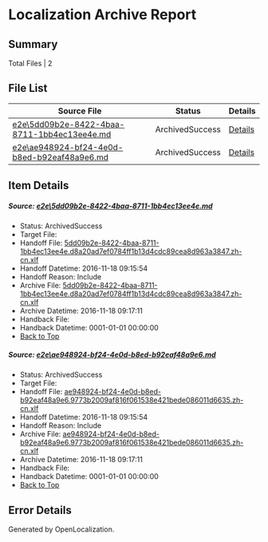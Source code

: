 # <a name='report-top'></a> Localization Archive Report

## Summary
 Total Files | 2

## File List
 Source File | Status | Details 
 ----------- | ------ | ------- 
 [e2e\5dd09b2e-8422-4baa-8711-1bb4ec13ee4e.md](https://github.com/OpenLocalizationTestOrg/ol-test0/blob/07dbcb19d5f3bf59f905e0db6e77283a2edbca05/e2e/5dd09b2e-8422-4baa-8711-1bb4ec13ee4e.md) | ArchivedSuccess | [Details](#4d0a157138d6933abe52f578228b9e7646f29e2e1)
 [e2e\ae948924-bf24-4e0d-b8ed-b92eaf48a9e6.md](https://github.com/OpenLocalizationTestOrg/ol-test0/blob/07dbcb19d5f3bf59f905e0db6e77283a2edbca05/e2e/ae948924-bf24-4e0d-b8ed-b92eaf48a9e6.md) | ArchivedSuccess | [Details](#ee621319f4e915ab1800b5a572406b5b9a23231a2)

## Item Details
##### <a name='4d0a157138d6933abe52f578228b9e7646f29e2e1'></a> Source: [e2e\5dd09b2e-8422-4baa-8711-1bb4ec13ee4e.md](https://github.com/OpenLocalizationTestOrg/ol-test0/blob/07dbcb19d5f3bf59f905e0db6e77283a2edbca05/e2e/5dd09b2e-8422-4baa-8711-1bb4ec13ee4e.md)
* Status: ArchivedSuccess
* Target File: 
* Handoff File: [5dd09b2e-8422-4baa-8711-1bb4ec13ee4e.d8a20ad7ef0784ff1b13d4cdc89cea8d963a3847.zh-cn.xlf](https://github.com/OpenLocalizationTestOrg/ol-test0-handoff/blob/740052a261182c243a051cc888e5b9fad5f73595/ol-handoff/OpenLocalizationTestOrg/ol-test0-zhcn/shujia/ht/5dd09b2e-8422-4baa-8711-1bb4ec13ee4e.d8a20ad7ef0784ff1b13d4cdc89cea8d963a3847.zh-cn.xlf)
* Handoff Datetime: 2016-11-18 09:15:54
* Handoff Reason: Include
* Archive File: [5dd09b2e-8422-4baa-8711-1bb4ec13ee4e.d8a20ad7ef0784ff1b13d4cdc89cea8d963a3847.zh-cn.xlf](https://github.com/OpenLocalizationTestOrg/ol-test0-handoff/blob/81fc065cbbcb7e6f95a2e58d92713db7b2cca306/ol-archive/OpenLocalizationTestOrg/ol-test0-zhcn/shujia/ht/5dd09b2e-8422-4baa-8711-1bb4ec13ee4e.d8a20ad7ef0784ff1b13d4cdc89cea8d963a3847.zh-cn.xlf)
* Archive Datetime: 2016-11-18 09:17:11
* Handback File: 
* Handback Datetime: 0001-01-01 00:00:00
* [Back to Top](#report-top)

##### <a name='ee621319f4e915ab1800b5a572406b5b9a23231a2'></a> Source: [e2e\ae948924-bf24-4e0d-b8ed-b92eaf48a9e6.md](https://github.com/OpenLocalizationTestOrg/ol-test0/blob/07dbcb19d5f3bf59f905e0db6e77283a2edbca05/e2e/ae948924-bf24-4e0d-b8ed-b92eaf48a9e6.md)
* Status: ArchivedSuccess
* Target File: 
* Handoff File: [ae948924-bf24-4e0d-b8ed-b92eaf48a9e6.9773b2009af816f061538e421bede086011d6635.zh-cn.xlf](https://github.com/OpenLocalizationTestOrg/ol-test0-handoff/blob/740052a261182c243a051cc888e5b9fad5f73595/ol-handoff/OpenLocalizationTestOrg/ol-test0-zhcn/shujia/ht/ae948924-bf24-4e0d-b8ed-b92eaf48a9e6.9773b2009af816f061538e421bede086011d6635.zh-cn.xlf)
* Handoff Datetime: 2016-11-18 09:15:54
* Handoff Reason: Include
* Archive File: [ae948924-bf24-4e0d-b8ed-b92eaf48a9e6.9773b2009af816f061538e421bede086011d6635.zh-cn.xlf](https://github.com/OpenLocalizationTestOrg/ol-test0-handoff/blob/81fc065cbbcb7e6f95a2e58d92713db7b2cca306/ol-archive/OpenLocalizationTestOrg/ol-test0-zhcn/shujia/ht/ae948924-bf24-4e0d-b8ed-b92eaf48a9e6.9773b2009af816f061538e421bede086011d6635.zh-cn.xlf)
* Archive Datetime: 2016-11-18 09:17:11
* Handback File: 
* Handback Datetime: 0001-01-01 00:00:00
* [Back to Top](#report-top)


## Error Details

Generated by OpenLocalization.
